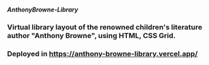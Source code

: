 ##### AnthonyBrowne-Library
### Virtual library layout of the renowned children's literature author "Anthony Browne", using HTML, CSS Grid.
### Deployed in https://anthony-browne-library.vercel.app/